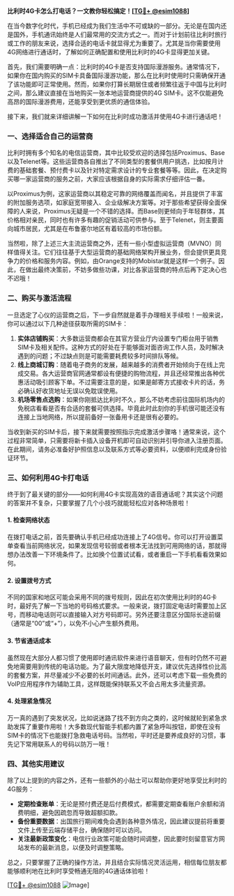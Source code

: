 **比利时4G卡怎么打电话？一文教你轻松搞定！[[TG💪+ @esim1088](https://t.me/s/esim1088)]**

在当今数字化时代，手机已经成为我们生活中不可或缺的一部分。无论是在国内还是国外，手机通讯始终是人们最常用的交流方式之一。而对于计划前往比利时旅行或工作的朋友来说，选择合适的电话卡就显得尤为重要了。尤其是当你需要使用4G网络进行通话时，了解如何正确配置和使用比利时的4G卡显得更加关键。

首先，我们需要明确一点：比利时的4G卡是否支持国际漫游服务。通常情况下，如果你在国内购买的SIM卡具备国际漫游功能，那么在比利时使用时只需确保开通了该功能即可正常使用。然而，如果你打算长期居住或者频繁往返于中国与比利时之间，那么建议直接在当地购买一张本地运营商提供的4G SIM卡。这不仅能避免高昂的国际漫游费用，还能享受到更优质的通信体验。

接下来，我们就来详细讲解一下如何在比利时成功激活并使用4G卡进行通话吧！

### **一、选择适合自己的运营商**
比利时拥有多个知名的电信运营商，其中比较受欢迎的选择包括Proximus、Base以及Telenet等。这些运营商各自推出了不同类型的套餐供用户挑选，比如按月计费的基础套餐、预付费卡以及针对特定需求设计的专业套餐等等。因此，在决定购买哪一家运营商的服务之前，大家应该根据自身的实际需求仔细评估一番。

以Proximus为例，这家运营商以其稳定可靠的网络覆盖而闻名，并且提供了丰富的附加服务选项，如家庭宽带接入、企业级解决方案等。对于那些希望获得全面保障的人来说，Proximus无疑是一个不错的选择。而Base则更倾向于年轻群体，其价格相对亲民，同时也有许多有趣的促销活动可供参与。至于Telenet，则主要面向城市居民，尤其是在布鲁塞尔地区有着较高的市场份额。

当然啦，除了上述三大主流运营商之外，还有一些小型虚拟运营商（MVNO）同样值得关注。它们往往基于大型运营商的基础网络架构开展业务，但会提供更具竞争力的价格和服务内容。例如，由Orange支持的Mobistar就是这样一个例子。因此，在做出最终决策前，不妨多做些功课，对比各家运营商的特点后再下定决心也不迟哦！

### **二、购买与激活流程**
一旦选定了心仪的运营商之后，下一步自然就是着手办理相关手续啦！一般来说，你可以通过以下几种途径获取所需的SIM卡：

1. **实体店铺购买**：大多数运营商都会在其官方营业厅内设置专门柜台用于销售SIM卡及相关配件。这种方式的好处在于能够面对面咨询工作人员，及时解决遇到的问题；不过缺点则是可能需要耗费较多时间排队等候。
2. **线上商城订购**：随着电子商务的发展，越来越多的消费者开始倾向于在线上完成交易。各大运营商官网通常都设有便捷的购物流程，并且还经常推出各种优惠活动吸引顾客下单。不过需要注意的是，如果是邮寄方式接收卡片的话，务必确认好收货地址无误以免耽误使用。
3. **机场零售点选购**：如果你刚抵达比利时不久，那么不妨考虑前往国际机场内的免税店看看是否有合适的套餐可供选择。毕竟此时此刻你的手机很可能还没有连接上当地网络，所以提前备好一张备用卡还是很有必要的。

当收到新买的SIM卡后，接下来就需要按照指示完成激活步骤咯！通常来说，这个过程非常简单，只需要将新卡插入设备开机即可自动识别并引导你进入注册页面。在此期间，请务必准备好护照信息以及联系方式等必要资料，以便顺利完成身份验证环节。

### **三、如何利用4G卡打电话**
终于到了最关键的部分——如何利用4G卡实现高效的语音通话呢？其实这个问题的答案并不复杂，只要掌握了几个小技巧就能轻松应对各种场景啦！

#### **1. 检查网络状态**
在拨打电话之前，首先要确认手机已经成功连接上了4G信号。你可以打开设置菜单查看当前网络状况，如果发现信号较弱或者根本无法找到可用网络的话，那就得想办法改善一下环境条件了。比如换个位置试试看，或者重启一下手机看看效果如何。

#### **2. 设置拨号方式**
不同的国家和地区可能会采用不同的拨号规则，因此在初次使用比利时的4G卡时，最好先了解一下当地的号码格式要求。一般来说，拨打固定电话时需要加上区号，而移动电话则可以直接输入对方号码即可。另外还要注意区分国际长途前缀（通常是“00”或“+”），以免不小心产生额外费用。

#### **3. 节省通话成本**
虽然现在大部分人都习惯了使用即时通讯软件来进行语音聊天，但有时仍然不可避免地需要用到传统的电话功能。为了最大限度地降低开支，建议优先选择性价比高的套餐方案，并尽量减少不必要的长时间通话。此外，还可以考虑下载一些免费的VoIP应用程序作为辅助工具，这样既能保持联系又不会占用太多流量资源。

#### **4. 处理紧急情况**
万一真的遇到了突发状况，比如说迷路了找不到方向之类的，这时候就轮到紧急求助发挥了重要作用啦！大多数现代智能手机都内置了紧急呼叫按钮，即使在没有SIM卡的情况下也能拨打急救电话号码。当然啦，平时还是要养成良好的习惯，事先记下常用联系人的号码以防万一哦！

### **四、其他实用建议**
除了以上提到的内容之外，还有一些额外的小贴士可以帮助你更好地享受比利时的4G服务：

- **定期检查账单**：无论是预付费还是后付费模式，都需要定期查看账户余额和消费明细，避免因疏忽而导致超额扣款。
- **备份重要数据**：出国旅行期间难免会遇到各种意外情况，因此建议提前将重要文件上传至云端存储平台，确保随时可以访问。
- **关注最新政策变化**：电信行业政策可能会随时间调整，因此要时刻留意官方网站发布的最新消息，以便及时调整策略。

总之，只要掌握了正确的操作方法，并且结合实际情况灵活运用，相信每位朋友都能够顺利地在比利时享受畅通无阻的4G通话体验啦！

[[TG💪+ @esim1088](https://t.me/s/esim1088) ![Image](https://i.postimg.cc/4NQfJmqS/Snipaste-2025-05-13-00-14-12.png)]